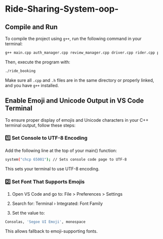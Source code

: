 # Ride-Sharing-System-oop-


## Compile and Run

To compile the project using `g++`, run the following command in your terminal:

```bash
g++ main.cpp auth_manager.cpp review_manager.cpp driver.cpp rider.cpp premium_rider.cpp user.cpp ride.cpp driver_review.cpp subscription.cpp -o ride_booking
```

Then, execute the program with:

```bash
./ride_booking
```

Make sure all `.cpp` and `.h` files are in the same directory or properly linked, and you have `g++` installed.



## Enable Emoji and Unicode Output in VS Code Terminal

To ensure proper display of emojis and Unicode characters in your C++ terminal output, follow these steps:

### 1️⃣ Set Console to UTF-8 Encoding

Add the following line at the top of your main() function:

```bash
system("chcp 65001"); // Sets console code page to UTF-8 
```
This sets your terminal to use UTF-8 encoding.

### 2️⃣ Set Font That Supports Emojis

1. Open VS Code and go to:
File > Preferences > Settings

2. Search for:
Terminal › Integrated: Font Family

3. Set the value to:

```bash
Consolas, 'Segoe UI Emoji', monospace
```
This allows fallback to emoji-supporting fonts.



